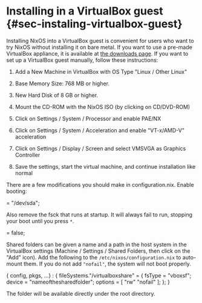 # Installing in a VirtualBox guest {#sec-instaling-virtualbox-guest}

Installing NixOS into a VirtualBox guest is convenient for users who want to try NixOS without installing it on bare metal. If you want to use a pre-made VirtualBox appliance, it is available at [the downloads page](https://nixos.org/nixos/download.html). If you want to set up a VirtualBox guest manually, follow these instructions:

1.  Add a New Machine in VirtualBox with OS Type \"Linux / Other Linux\"

2.  Base Memory Size: 768 MB or higher.

3.  New Hard Disk of 8 GB or higher.

4.  Mount the CD-ROM with the NixOS ISO (by clicking on CD/DVD-ROM)

5.  Click on Settings / System / Processor and enable PAE/NX

6.  Click on Settings / System / Acceleration and enable \"VT-x/AMD-V\" acceleration

7.  Click on Settings / Display / Screen and select VMSVGA as Graphics Controller

8.  Save the settings, start the virtual machine, and continue installation like normal

There are a few modifications you should make in configuration.nix. Enable booting:

  <xref linkend="opt-boot.loader.grub.device" /> = "/dev/sda";

Also remove the fsck that runs at startup. It will always fail to run, stopping your boot until you press `*`.

  <xref linkend="opt-boot.initrd.checkJournalingFS" /> = false;

Shared folders can be given a name and a path in the host system in the VirtualBox settings (Machine / Settings / Shared Folders, then click on the \"Add\" icon). Add the following to the `/etc/nixos/configuration.nix` to auto-mount them. If you do not add `"nofail"`, the system will not boot properly.

  { config, pkgs, ...} :
  {
    fileSystems."/virtualboxshare" = {
      fsType = "vboxsf";
      device = "nameofthesharedfolder";
      options = [ "rw" "nofail" ];
    };
  }

The folder will be available directly under the root directory.

